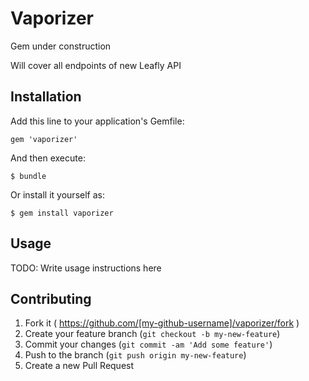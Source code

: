# Vaporizer

Gem under construction

Will cover all endpoints of new Leafly API

## Installation

Add this line to your application's Gemfile:

    gem 'vaporizer'

And then execute:

    $ bundle

Or install it yourself as:

    $ gem install vaporizer

## Usage

TODO: Write usage instructions here

## Contributing

1. Fork it ( https://github.com/[my-github-username]/vaporizer/fork )
2. Create your feature branch (`git checkout -b my-new-feature`)
3. Commit your changes (`git commit -am 'Add some feature'`)
4. Push to the branch (`git push origin my-new-feature`)
5. Create a new Pull Request
